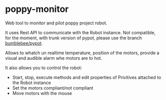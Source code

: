 # poppy-monitor

Web tool to monitor and pilot poppy project robot.

It uses Rest API to communicate with the Robot instance. Not compatible, for the moment, with trunk version of pypot, please use the branch 
[bumblebee/pypot](https://github.com/bumblebeefr/pypot).

Allows to whatch un realtime temperature, position of the motors, provide a visual and audible alarm whe motors are to hot.

It also allows you to control the robot:
* Start, stop, execute methods and edit properties of Privitives attached to the Robot instance
* Set the motors compliant/not compliant
* Move motors with the mouse
